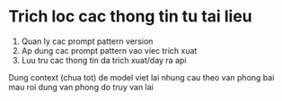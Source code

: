# Trich loc cac thong tin tu tai lieu
1. Quan ly cac prompt pattern version
2. Ap dung cac prompt pattern vao viec trich xuat
3. Luu tru cac thong tin da trich xuat/day ra api


Dung context (chua tot) de model viet lai nhung cau theo van phong bai mau roi dung van phong do truy van lai